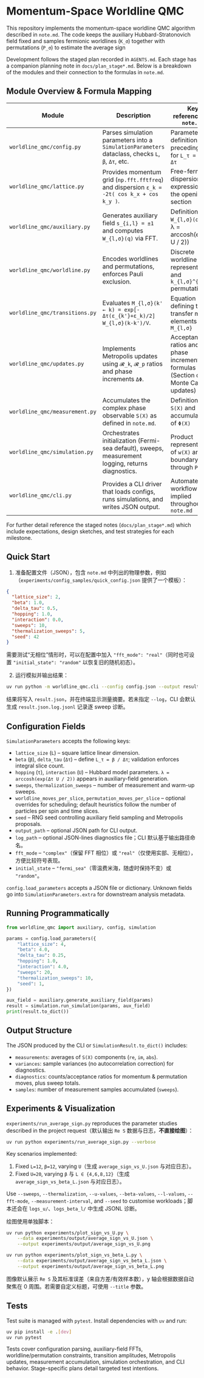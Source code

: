 # Momentum-Space Worldline QMC

This repository implements the momentum-space worldline QMC algorithm described in `note.md`. The code keeps the auxiliary Hubbard-Stratonovich field fixed and samples fermionic worldlines (`K_σ`) together with permutations (`P_σ`) to estimate the average sign

Development follows the staged plan recorded in `AGENTS.md`. Each stage has a companion planning note in `docs/plan_stage*.md`. Below is a breakdown of the modules and their connection to the formulas in `note.md`.

## Module Overview & Formula Mapping

| Module | Description | Key references to `note.md` |
| --- | --- | --- |
| `worldline_qmc/config.py` | Parses simulation parameters into a `SimulationParameters` dataclass, checks `L`, `β`, `Δτ`, etc. | Parameter definitions preceding Eq. for `L_τ = β / Δτ` |
| `worldline_qmc/lattice.py` | Provides momentum grid (`np.fft.fftfreq`) and dispersion `ε_k = -2t( cos k_x + cos k_y )`. | Free-fermion dispersion expressions in the opening section |
| `worldline_qmc/auxiliary.py` | Generates auxiliary field `s_{i,l} = ±1` and computes `W_{l,σ}(q)` via FFT. | Definitions of `W_{l,σ}(q)` and λ = arccosh(exp(Δτ U / 2)) |
| `worldline_qmc/worldline.py` | Encodes worldlines and permutations, enforces Pauli exclusion. | Discrete worldline representation and `k_{l,σ}^{(n)}` permutations |
| `worldline_qmc/transitions.py` | Evaluates `M_{l,σ}(k' ← k) = exp[-Δτ(ε_{k'}+ε_k)/2] W_{l,σ}(k-k')/V`. | Equation defining the transfer matrix elements `M_{l,σ}` |
| `worldline_qmc/updates.py` | Implements Metropolis updates using `𝓡_k`, `𝓡_p` ratios and phase increments `ΔΦ`. | Acceptance ratios and phase increment formulas (Section on Monte Carlo updates) |
| `worldline_qmc/measurement.py` | Accumulates the complex phase observable `S(X)` as defined in `note.md`. | Definition of `S(X)` and accumulation of `Φ(X)` |
| `worldline_qmc/simulation.py` | Orchestrates initialization (Fermi-sea default), sweeps, measurement logging, returns diagnostics. | Product representation of `w(X)` and boundary links through `P_σ` |
| `worldline_qmc/cli.py` | Provides a CLI driver that loads configs, runs simulations, and writes JSON output. | Automates the workflow implied throughout `note.md` |

For further detail reference the staged notes (`docs/plan_stage*.md`) which include expectations, design sketches, and test strategies for each milestone.

## Quick Start

1. 准备配置文件（JSON），包含 `note.md` 中列出的物理参数，例如（`experiments/config_samples/quick_config.json` 提供了一个模板）：

```json
{
  "lattice_size": 2,
  "beta": 1.0,
  "delta_tau": 0.5,
  "hopping": 1.0,
  "interaction": 0.0,
  "sweeps": 10,
  "thermalization_sweeps": 5,
  "seed": 42
}
```

需要测试“无相位”情形时，可以在配置中加入 `"fft_mode": "real"`（同时也可设置 `"initial_state": "random"` 以恢复旧的随机初态）。

2. 运行模拟并输出结果：

```bash
uv run python -m worldline_qmc.cli --config config.json --output result.json --verbose
```

结果将写入 `result.json`，并在终端显示测量摘要。若未指定 `--log`，CLI 会默认生成 `result.json.log.jsonl` 记录逐 sweep 诊断。

## Configuration Fields

`SimulationParameters` accepts the following keys:

- `lattice_size` (`L`) – square lattice linear dimension.
- `beta` (`β`), `delta_tau` (`Δτ`) – define `L_τ = β / Δτ`; validation enforces integral slice count.
- `hopping` (`t`), `interaction` (`U`) – Hubbard model parameters. `λ = arccosh(exp(Δτ U / 2))` appears in auxiliary-field generation.
- `sweeps`, `thermalization_sweeps` – number of measurement and warm-up sweeps.
- `worldline_moves_per_slice`, `permutation_moves_per_slice` – optional overrides for scheduling; default heuristics follow the number of particles per spin and time slices.
- `seed` – RNG seed controlling auxiliary field sampling and Metropolis proposals.
- `output_path` – optional JSON path for CLI output.
- `log_path` – optional JSON-lines diagnostics file；CLI 默认基于输出路径命名。
- `fft_mode` – `"complex"`（保留 FFT 相位）或 `"real"`（仅使用实部、无相位），方便比较符号表现。
- `initial_state` – `"fermi_sea"`（零温费米海，随虚时保持不变）或 `"random"`。

`config.load_parameters` accepts a JSON file or dictionary. Unknown fields go into `SimulationParameters.extra` for downstream analysis metadata.

## Running Programmatically

```python
from worldline_qmc import auxiliary, config, simulation

params = config.load_parameters({
    "lattice_size": 4,
    "beta": 4.0,
    "delta_tau": 0.25,
    "hopping": 1.0,
    "interaction": 4.0,
    "sweeps": 20,
    "thermalization_sweeps": 10,
    "seed": 1,
})

aux_field = auxiliary.generate_auxiliary_field(params)
result = simulation.run_simulation(params, aux_field)
print(result.to_dict())
```

## Output Structure

The JSON produced by the CLI or `SimulationResult.to_dict()` includes:

- `measurements`: averages of `S(X)` components (`re`, `im`, `abs`).
- `variances`: sample variances (no autocorrelation correction) for diagnostics.
- `diagnostics`: counts/acceptance ratios for momentum & permutation moves, plus sweep totals.
- `samples`: number of measurement samples accumulated (`sweeps`).

## Experiments & Visualization

`experiments/run_average_sign.py` reproduces the parameter studies described in the project request（默认输出 `Re S` 数据与日志，**不直接绘图**）：

```bash
uv run python experiments/run_average_sign.py --verbose
```

Key scenarios implemented:

1. Fixed `L=12`, `β=12`, varying `U`（生成 `average_sign_vs_U.json` 与对应日志）。
2. Fixed `U=20`, varying `β` 与 `L ∈ {4,6,8,12}`（生成 `average_sign_vs_beta_L.json` 与对应日志）。

Use `--sweeps`, `--thermalization`, `--u-values`, `--beta-values`, `--l-values`, `--fft-mode`, `--measurement-interval`, and `--seed` to customise workloads；脚本还会在 `logs_u/`、`logs_beta_l/` 中生成 JSONL 诊断。

绘图使用单独脚本：

```bash
uv run python experiments/plot_sign_vs_U.py \
    --data experiments/output/average_sign_vs_U.json \
    --output experiments/output/average_sign_vs_U.png

uv run python experiments/plot_sign_vs_beta_L.py \
    --data experiments/output/average_sign_vs_beta_L.json \
    --output experiments/output/average_sign_vs_beta_L.png
```

图像默认展示 `Re S` 及其标准误差（来自方差/有效样本数），y 轴会根据数据自动聚焦在 0 周围。若需要自定义标题，可使用 `--title` 参数。

## Tests

Test suite is managed with `pytest`. Install dependencies with `uv` and run:

```bash
uv pip install -e .[dev]
uv run pytest
```

Tests cover configuration parsing, auxiliary-field FFTs, worldline/permutation constraints, transition amplitudes, Metropolis updates, measurement accumulation, simulation orchestration, and CLI behavior. Stage-specific plans detail targeted test intentions.
